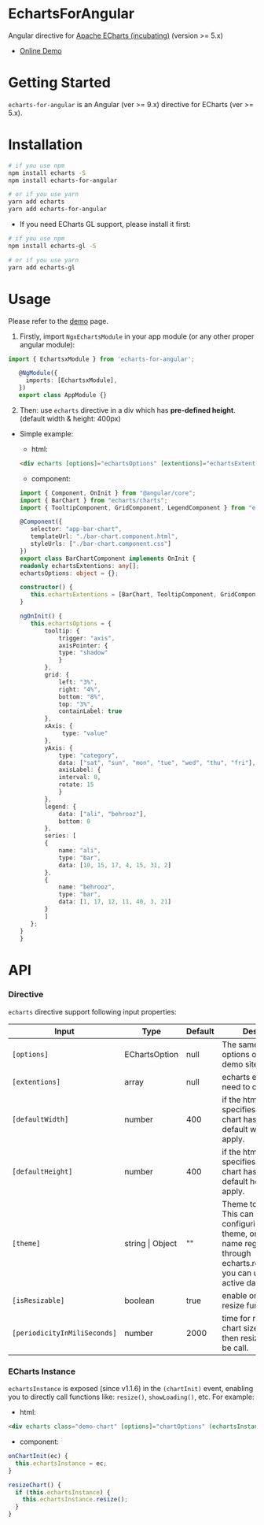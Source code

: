 # EchartsForAngular

Angular directive for [Apache ECharts (incubating)](https://github.com/apache/incubator-echarts)
(version >= 5.x)

- [Online Demo](https://stackblitz.com/edit/echarts-for-angular?file=src/app/bar-chart/bar-chart.component.ts)


# Getting Started

`echarts-for-angular` is an Angular (ver >= 9.x) directive for ECharts (ver >= 5.x).


# Installation

```bash
# if you use npm
npm install echarts -S
npm install echarts-for-angular

# or if you use yarn
yarn add echarts
yarn add echarts-for-angular
```

- If you need ECharts GL support, please install it first:

```bash
# if you use npm
npm install echarts-gl -S

# or if you use yarn
yarn add echarts-gl
```


# Usage

Please refer to the [demo](https://stackblitz.com/edit/echarts-for-angular?file=src/app/bar-chart/bar-chart.component.ts) page.

1. Firstly, import `NgxEchartsModule` in your app module (or any other proper angular module):

```typescript
import { EchartsxModule } from 'echarts-for-angular';

   @NgModule({
     imports: [EchartsxModule],
   })
   export class AppModule {} 
   ```
   
2. Then: use `echarts` directive in a div which has **pre-defined height**. (default width & height: 400px)

 - Simple example:

     - html:

     ```html
     <div echarts [options]="echartsOptions" [extentions]="echartsExtentions"></div>
     ```
     

      - component:

     ```typescript
     import { Component, OnInit } from "@angular/core";
     import { BarChart } from "echarts/charts";
     import { TooltipComponent, GridComponent, LegendComponent } from "echarts/components";

     @Component({
        selector: "app-bar-chart",
        templateUrl: "./bar-chart.component.html",
        styleUrls: ["./bar-chart.component.css"]
     })
     export class BarChartComponent implements OnInit {
     readonly echartsExtentions: any[];
     echartsOptions: object = {};

     constructor() {
        this.echartsExtentions = [BarChart, TooltipComponent, GridComponent, LegendComponent];
     }

     ngOnInit() {
        this.echartsOptions = {
            tooltip: {
                trigger: "axis",
                axisPointer: {
                type: "shadow"
                }
            },
            grid: {
                left: "3%",
                right: "4%",
                bottom: "8%",
                top: "3%",
                containLabel: true
            },
            xAxis: {
                 type: "value"
            },
            yAxis: {
                type: "category",
                data: ["sat", "sun", "mon", "tue", "wed", "thu", "fri"],
                axisLabel: {
                interval: 0,
                rotate: 15
                }
            },
            legend: {
                data: ["ali", "behrooz"],
                bottom: 0
            },
            series: [
            {
                name: "ali",
                type: "bar",
                data: [10, 15, 17, 4, 15, 31, 2]
            },
            {
                name: "behrooz",
                type: "bar",
                data: [1, 17, 12, 11, 40, 3, 21]
            }
            ]
        };
    }
    }
    ```


# API


### Directive
`echarts` directive support following input properties:

| Input           | Type    | Default | Description                                                                                                                                                                                                                                                                                                             |
| --------------- | ------- | ------- | ----------------------------------------------------------------------------------------------------------------------------------------------------------------------------------------------------------------------------------------------------------------------------------------------------------------------- |
| `[options]`     | EChartsOption  | null    | The same as the options on the official demo site.   
| `[extentions]`     | array  | null    | echarts extentions you need to create a chart.  
| `[defaultWidth]`     | number  | 400    | if the html element that specifies for draw chart has no width the default width will be apply.  
| `[defaultHeight]`     | number  | 400    | if the html element that specifies for draw chart has no height the default height will be apply. 
| `[theme]` | string \| Object | "" |  Theme to be applied. This can be a configuring object of a theme, or a theme name registered through echarts.registerTheme. you can use dark for active dark theme 
| `[isResizable]`     | boolean  | true    | enable or disable auto resize function.  
| `[periodicityInMiliSeconds]`     | number  | 2000    | time for recheck the chart size changes then resize method will be call.  

### ECharts Instance

`echartsInstance` is exposed (since v1.1.6) in the `(chartInit)` event, enabling you to directly call functions like: `resize()`, `showLoading()`, etc. For example:

- html:

```html
<div echarts class="demo-chart" [options]="chartOptions" (echartsInstance)="onChartInit($event)"></div>
```

- component:

```typescript
onChartInit(ec) {
  this.echartsInstance = ec;
}

resizeChart() {
  if (this.echartsInstance) {
    this.echartsInstance.resize();
  }
}
```